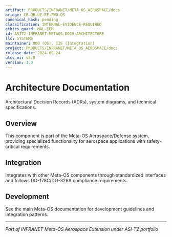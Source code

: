 ```yaml
---
artifact: PRODUCTS/INFRANET/META_OS_AEROSPACE/docs
bridge: CB→QB→UE→FE→FWD→QS
canonical_hash: pending
classification: INTERNAL–EVIDENCE-REQUIRED
ethics_guard: MAL-EEM
id: ASIT2-INFRANET-METAOS-DOCS-ARCHITECTURE
llc: SYSTEMS
maintainer: OOO (OS), IIS (Integration)
project: PRODUCTS/INFRANET/META_OS_AEROSPACE/docs
release_date: 2024-09-24
utcs_mi: v5.0
version: 1.0
---
```


# Architecture Documentation

Architectural Decision Records (ADRs), system diagrams, and technical specifications.

## Overview

This component is part of the Meta-OS Aerospace/Defense system, providing specialized functionality for aerospace applications with safety-critical requirements.

## Integration

Integrates with other Meta-OS components through standardized interfaces and follows DO-178C/DO-326A compliance requirements.

## Development

See the main Meta-OS documentation for development guidelines and integration patterns.

---

*Part of INFRANET Meta-OS Aerospace Extension under ASI-T2 portfolio*